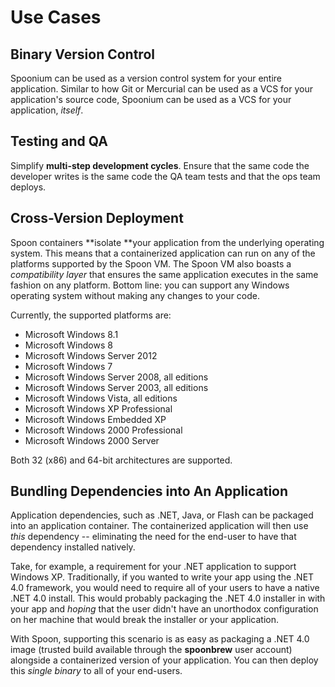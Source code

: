 # Use Cases

## Binary Version Control

Spoonium can be used as a version control system for your entire application. Similar to how Git or Mercurial can be used as a VCS for your application's source code, Spoonium can be used as a VCS for your application, *itself*. 

## Testing and QA

Simplify **multi-step development cycles**. Ensure that the same code the developer writes is the same code the QA team tests and that the ops team deploys.

## Cross-Version Deployment

Spoon containers **isolate **your application from the underlying operating system. This means that a containerized application can run on any of the platforms supported by the Spoon VM. The Spoon VM also boasts a *compatibility layer* that ensures the same application executes in the same fashion on any platform. Bottom line: you can support any Windows operating system without making any changes to your code. 

Currently, the supported platforms are:

- Microsoft Windows 8.1
- Microsoft Windows 8
- Microsoft Windows Server 2012
- Microsoft Windows 7
- Microsoft Windows Server 2008, all editions
- Microsoft Windows Server 2003, all editions
- Microsoft Windows Vista, all editions
- Microsoft Windows XP Professional
- Microsoft Windows Embedded XP
- Microsoft Windows 2000 Professional
- Microsoft Windows 2000 Server

Both 32 (x86) and 64-bit architectures are supported.

## Bundling Dependencies into An Application

Application dependencies, such as .NET, Java, or Flash can be packaged into an application container. The containerized application will then use *this* dependency -- eliminating the need for the end-user to have that dependency installed natively. 

Take, for example, a requirement for your .NET application to support Windows XP. Traditionally, if you wanted to write your app using the .NET 4.0 framework, you would need to require all of your users to have a native .NET 4.0 install. This would probably packaging the .NET 4.0 installer in with your app and *hoping* that the user didn't have an unorthodox configuration on her machine that would break the installer or your application. 

With Spoon, supporting this scenario is as easy as packaging a .NET 4.0 image (trusted build available through the **spoonbrew** user account) alongside a containerized version of your application. You can then deploy this *single binary* to all of your end-users.  